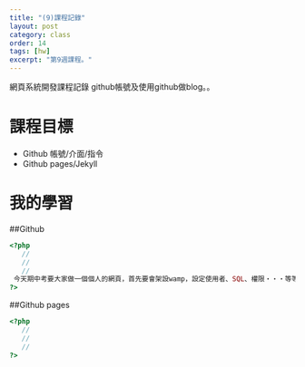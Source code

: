 ```yaml
---
title: "(9)課程記錄"
layout: post
category: class
order: 14
tags: [hw]
excerpt: "第9週課程。"
---
```

網頁系統開發課程記錄
github帳號及使用github做blog。。

# 課程目標
- Github 帳號/介面/指令
- Github pages/Jekyll

# 我的學習

##Github



```php
<?php
   //
   //
   //
 今天期中考要大家做一個個人的網頁，首先要會架設wamp，設定使用者、SQL、權限‧‧‧等等，再來就是發揮創意更改自己的網頁，更改圖片、改變文字敘述內容，如果比較厲害的話甚至可以增加一些語法，像原本文字尺寸我從</p>改成<h1>，然後我把login&localhost更改成自己的內容。
?>
```
##Github pages

```php
<?php
   //
   //
   //
?>
```


[1]: https://github.com/        "GitHub"
[2]: https://pages.github.com/  "GitHub Pages"
[3]: https://jekyllrb.com/      "Jekyll"
[4]: http://markdown.tw         "Markdown文件"
[5]: http://dillinger.io/       "Dillinger"








